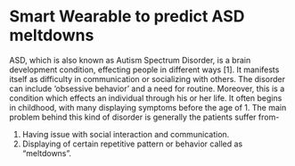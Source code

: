 # Smart Wearable to predict ASD meltdowns

ASD, which is also known as Autism Spectrum Disorder, is a brain development condition, effecting people in different ways [1]. It manifests itself as difficulty in communication or socializing with others. The disorder can include ‘obsessive behavior’ and a need for routine. Moreover, this is a condition which effects an individual through his or her life. It often begins in childhood, with many displaying symptoms before the age of 1. The main problem behind this kind of disorder is generally the patients suffer from-
1. Having issue with social interaction and communication.
2. Displaying of certain repetitive pattern or behavior called as “meltdowns”.
